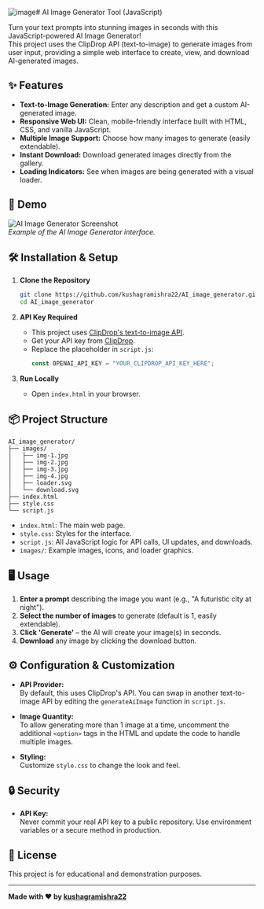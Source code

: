 ![image](https://github.com/user-attachments/assets/ed4d2074-c4f5-4c8e-ae5b-e60f30c0204b)# AI Image Generator Tool (JavaScript)

Turn your text prompts into stunning images in seconds with this JavaScript-powered AI Image Generator!  
This project uses the ClipDrop API (text-to-image) to generate images from user input, providing a simple web interface to create, view, and download AI-generated images.

## ✨ Features

- **Text-to-Image Generation:** Enter any description and get a custom AI-generated image.
- **Responsive Web UI:** Clean, mobile-friendly interface built with HTML, CSS, and vanilla JavaScript.
- **Multiple Image Support:** Choose how many images to generate (easily extendable).
- **Instant Download:** Download generated images directly from the gallery.
- **Loading Indicators:** See when images are being generated with a visual loader.

## 🚀 Demo

![AI Image Generator Screenshot](![image](https://github.com/user-attachments/assets/71576d74-b39e-4211-a716-4015d3613ce7)
)  
_Example of the AI Image Generator interface._

## 🛠️ Installation & Setup

1. **Clone the Repository**
    ```bash
    git clone https://github.com/kushagramishra22/AI_image_generator.git
    cd AI_image_generator
    ```

2. **API Key Required**
    - This project uses [ClipDrop's text-to-image API](https://clipdrop.co/apis/text-to-image).
    - Get your API key from [ClipDrop](https://clipdrop.co/apis/text-to-image).
    - Replace the placeholder in `script.js`:
      ```js
      const OPENAI_API_KEY = "YOUR_CLIPDROP_API_KEY_HERE";
      ```

3. **Run Locally**
    - Open `index.html` in your browser.

## 📦 Project Structure

```
AI_image_generator/
├── images/
│   ├── img-1.jpg
│   ├── img-2.jpg
│   ├── img-3.jpg
│   ├── img-4.jpg
│   ├── loader.svg
│   └── download.svg
├── index.html
├── style.css
└── script.js
```

- `index.html`: The main web page.
- `style.css`: Styles for the interface.
- `script.js`: All JavaScript logic for API calls, UI updates, and downloads.
- `images/`: Example images, icons, and loader graphics.

## 🖥️ Usage

1. **Enter a prompt** describing the image you want (e.g., "A futuristic city at night").
2. **Select the number of images** to generate (default is 1, easily extendable).
3. **Click 'Generate'** – the AI will create your image(s) in seconds.
4. **Download** any image by clicking the download button.

## ⚙️ Configuration & Customization

- **API Provider:**  
  By default, this uses ClipDrop's API. You can swap in another text-to-image API by editing the `generateAiImage` function in `script.js`.

- **Image Quantity:**  
  To allow generating more than 1 image at a time, uncomment the additional `<option>` tags in the HTML and update the code to handle multiple images.

- **Styling:**  
  Customize `style.css` to change the look and feel.

## 🔒 Security

- **API Key:**  
  Never commit your real API key to a public repository. Use environment variables or a secure method in production.

## 📝 License

This project is for educational and demonstration purposes.

---

**Made with ❤️ by [kushagramishra22](https://github.com/kushagramishra22)**
